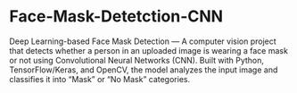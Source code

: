 # Face-Mask-Detetction-CNN
Deep Learning-based Face Mask Detection  — A computer vision project that detects whether a person in an uploaded image is wearing a face mask or not using Convolutional Neural Networks (CNN). Built with Python, TensorFlow/Keras, and OpenCV, the model analyzes the input image and classifies it into “Mask” or “No Mask” categories.
